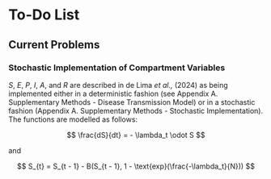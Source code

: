 # To-Do List

## Current Problems

### Stochastic Implementation of Compartment Variables

$S$, $E$, $P$, $I$, $A$, and $R$ are described in de Lima *et al.,* (2024) as being implemented either in a deterministic fashion (see Appendix A. Supplementary Methods - Disease Transmission Model) or in a stochastic fashion (Appendix A. Supplementary Methods - Stochastic Implementation). The functions are modelled as follows:

$$
\frac{dS}{dt} = - \lambda_t \odot S
$$

and 

$$
S_{t} = S_{t - 1} - B(S_{t - 1}, 1 - \text{exp}(\frac{-\lambda_t}{N}))
$$